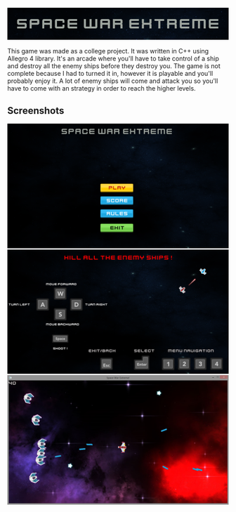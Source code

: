 <p align="center">
  <img src="https://github.com/AleKiller21/Space-War-Extreme/blob/master/web_logo.png" />
</p>

This game was made as a college project. It was written in C++ using Allegro 4 library. It's an arcade where you'll have to take control of a ship and destroy all the enemy ships before they destroy you. The game is not complete because I had to turned it in, however it is playable and you'll probably enjoy it. A lot of enemy ships will come and attack you so you'll have to come with an strategy in order to reach the higher levels.

## Screenshots
![ScreenShot](https://github.com/AleKiller21/Space-War-Extreme/blob/master/assets/MainMenu/Main_menu.png)
![ScreenShot](https://github.com/AleKiller21/Space-War-Extreme/blob/master/assets/MainMenu/Instructions.png)
![ScreenShot](https://github.com/AleKiller21/Space-War-Extreme/blob/master/website/SpaceWarExtreme/Gameplay.png)
